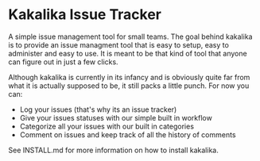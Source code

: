 Kakalika Issue Tracker
======================

A simple issue management tool for small teams. The goal behind 
kakalika is to provide an issue managment tool that is easy to setup, easy to
administer and easy to use. It is meant to be that kind of tool that anyone can
figure out in just a few clicks. 

Although kakalika is currently in its infancy and is obviously quite far from 
what it is actually supposed to be, it still packs a little punch. For now you
can: 
- Log your issues (that's why its an issue tracker)
- Give your issues statuses with our simple built in workflow
- Categorize all your issues with our built in categories
- Comment on issues and keep track of all the history of comments

See INSTALL.md for more information on how to install kakalika.


